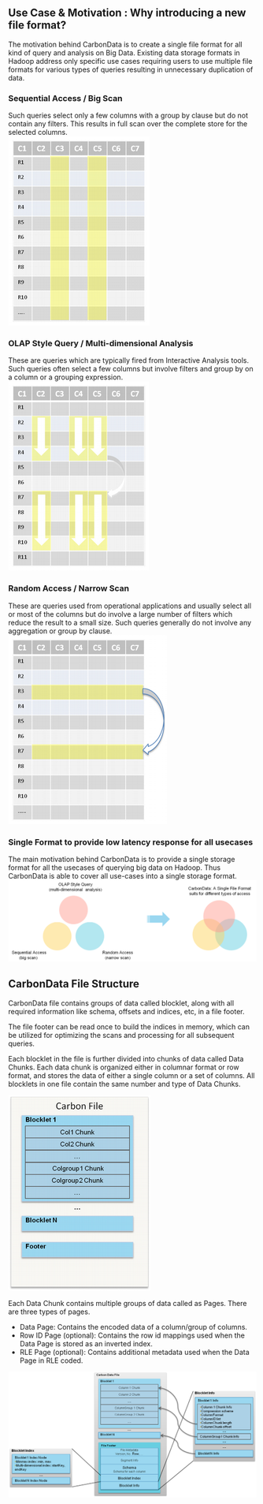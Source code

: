 ## Use Case & Motivation :  Why introducing a new file format?
The motivation behind CarbonData is to create a single file format for all kind of query and analysis on Big Data. Existing data storage formats in Hadoop address only specific use cases requiring users to use multiple file formats for various types of queries resulting in unnecessary duplication of data. 

### Sequential Access / Big Scan
Such queries select only a few columns with a group by clause but do not contain any filters. This results in full scan over the complete store for the selected columns.  
![Full Scan Query](/docs/images/format/carbon_data_full_scan.png?raw=true)

### OLAP Style Query / Multi-dimensional Analysis
These are queries which are typically fired from Interactive Analysis tools. Such queries often select a few columns but involve filters and group by on a column or a grouping expression. 
![OLAP Scan Query](/docs/images/format/carbon_data_olap_scan.png?raw=true)


### Random Access / Narrow Scan
These are queries used from operational applications and usually select all or most of the columns but do involve a large number of filters which reduce the result to a small size. Such queries generally do not involve any aggregation or group by clause.  
![Random Scan Query](/docs/images/format/carbon_data_random_scan.png?raw=true)

### Single Format to provide low latency response for all usecases
The main motivation behind CarbonData is to provide a single storage format for all the usecases of querying big data on Hadoop. Thus CarbonData is able to cover all use-cases into a single storage format.
![Motivation](/docs/images/format/carbon_data_motivation.png?raw=true)


## CarbonData File Structure
CarbonData file contains groups of data called blocklet, along with all required information like schema, offsets and indices, etc, in a file footer.

The file footer can be read once to build the indices in memory, which can be utilized for optimizing the scans and processing for all subsequent queries.

Each blocklet in the file is further divided into chunks of data called Data Chunks. Each data chunk is organized either in columnar format or row format, and stores the data of either a single column or a set of columns. All blocklets in one file contain the same number and type of Data Chunks.

![Carbon File Structure](/docs/images/format/carbon_data_file_structure_new.png?raw=true)

Each Data Chunk contains multiple groups of data called as Pages. There are three types of pages.
* Data Page: Contains the encoded data of a column/group of columns.
* Row ID Page (optional): Contains the row id mappings used when the Data Page is stored as an inverted index.
* RLE Page (optional): Contains additional metadata used when the Data Page in RLE coded.

![Carbon File Format](/docs/images/format/carbon_data_format_new.png?raw=true)
